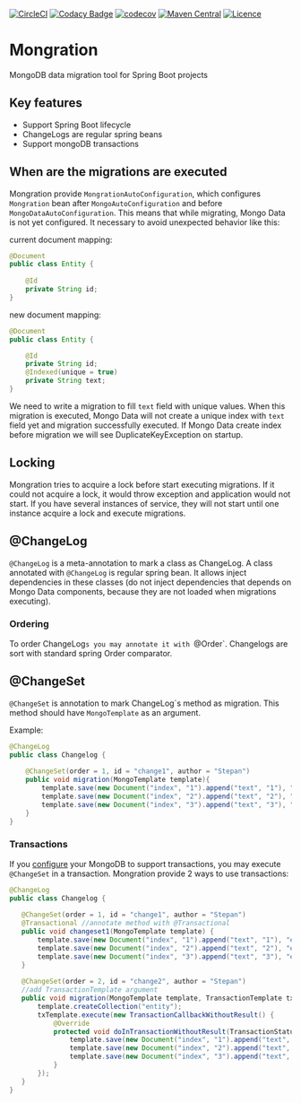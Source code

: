 [![CircleCI](https://circleci.com/gh/KuliginStepan/mongration/tree/master.svg?style=shield)](https://circleci.com/gh/KuliginStepan/mongration/tree/master)
[![Codacy Badge](https://api.codacy.com/project/badge/Grade/ffcf51506af84115ae91ab54cb437f08)](https://www.codacy.com/app/KuliginStepan/mongration?utm_source=github.com&amp;utm_medium=referral&amp;utm_content=KuliginStepan/mongration&amp;utm_campaign=Badge_Grade)
[![codecov](https://codecov.io/gh/KuliginStepan/mongration/branch/master/graph/badge.svg)](https://codecov.io/gh/KuliginStepan/mongration)
[![Maven Central](https://maven-badges.herokuapp.com/maven-central/com.github.kuliginstepan/mongration/badge.svg)](https://maven-badges.herokuapp.com/maven-central/com.github.kuliginstepan/mongration)
[![Licence](https://img.shields.io/hexpm/l/plug.svg)](https://github.com/kuliginstepan/mongration/blob/master/LICENSE)

# Mongration
MongoDB data migration tool for Spring Boot projects

## Key features
*   Support Spring Boot lifecycle
*   ChangeLogs are regular spring beans
*   Support mongoDB transactions

## When are the migrations are executed
Mongration provide `MongrationAutoConfiguration`, which configures `Mongration` bean after `MongoAutoConfiguration` and 
before `MongoDataAutoConfiguration`. This means that while migrating, Mongo Data is not yet configured. It 
necessary to avoid unexpected behavior like this:

current document mapping:

```java
@Document
public class Entity {
    
    @Id
    private String id;
}
```
new document mapping:
```java
@Document
public class Entity {

    @Id
    private String id;
    @Indexed(unique = true)
    private String text;
}
```

We need to write a migration to fill `text` field with unique values. When this migration is executed, Mongo Data will not
create a unique index with `text` field yet and migration successfully executed. If Mongo Data create index before migration
we will see DuplicateKeyException on startup.

## Locking
Mongration tries to acquire a lock before start executing migrations. If it could not acquire a lock, it would throw exception and application would not start.
If you have several instances of service, they will not start until one instance acquire a lock and execute migrations.

## @ChangeLog
`@ChangeLog` is a meta-annotation to mark a class as ChangeLog. A class annotated with `@ChangeLog` is regular spring bean.
It allows inject dependencies in these classes (do not inject dependencies that depends on Mongo Data components, because
 they are not loaded when migrations executing).
### Ordering
To order ChangeLog`s you may annotate it with `@Order`. Changelogs are sort with standard spring Order comparator.
## @ChangeSet
`@ChangeSet` is annotation to mark ChangeLog\`s method as migration. This method should have `MongoTemplate` as an argument.

Example: 

```java
@ChangeLog
public class Changelog {
    
    @ChangeSet(order = 1, id = "change1", author = "Stepan")
    public void migration(MongoTemplate template){
        template.save(new Document("index", "1").append("text", "1"), "entity");
        template.save(new Document("index", "2").append("text", "2"), "entity");
        template.save(new Document("index", "3").append("text", "3"), "entity");
    }
}
```

### Transactions

If you [configure](https://docs.mongodb.com/v4.0/tutorial/deploy-replica-set/) your MongoDB to support transactions, you may execute `@ChangeSet` in a transaction. Mongration provide 2 ways
 to use transactions:
 ```java
@ChangeLog
public class Changelog {
   
    @ChangeSet(order = 1, id = "change1", author = "Stepan")
    @Transactional //annotate method with @Transactional
    public void changeset1(MongoTemplate template) {
        template.save(new Document("index", "1").append("text", "1"), "entity");
        template.save(new Document("index", "2").append("text", "2"), "entity");
        template.save(new Document("index", "3").append("text", "3"), "entity");
    }
    
    @ChangeSet(order = 2, id = "change2", author = "Stepan")
    //add TransactionTemplate argument
    public void migration(MongoTemplate template, TransactionTemplate txTemplate){
        template.createCollection("entity");
        txTemplate.execute(new TransactionCallbackWithoutResult() {
            @Override
            protected void doInTransactionWithoutResult(TransactionStatus status) {
                template.save(new Document("index", "1").append("text", "1"), "entity");
                template.save(new Document("index", "2").append("text", "2"), "entity");
                template.save(new Document("index", "3").append("text", "3"), "entity");
            }
        });
    }
}
```